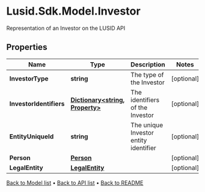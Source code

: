 # Lusid.Sdk.Model.Investor
Representation of an Investor on the LUSID API

## Properties

Name | Type | Description | Notes
------------ | ------------- | ------------- | -------------
**InvestorType** | **string** | The type of the Investor | [optional] 
**InvestorIdentifiers** | [**Dictionary&lt;string, Property&gt;**](Property.md) | The identifiers of the Investor | [optional] 
**EntityUniqueId** | **string** | The unique Investor entity identifier | [optional] 
**Person** | [**Person**](Person.md) |  | [optional] 
**LegalEntity** | [**LegalEntity**](LegalEntity.md) |  | [optional] 

[Back to Model list](../README.md#documentation-for-models) &#8226; [Back to API list](../README.md#documentation-for-api-endpoints) &#8226; [Back to README](../README.md)

